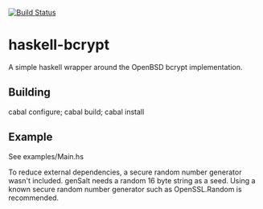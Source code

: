[![Build Status](https://travis-ci.org/zbskii/haskell-bcrypt.svg?branch=master)](https://travis-ci.org/zbskii/haskell-bcrypt)

haskell-bcrypt
==============

A simple haskell wrapper around the OpenBSD bcrypt implementation.

Building
--------

cabal configure; cabal build; cabal install

Example
-------

See examples/Main.hs


To reduce external dependencies, a secure random number generator wasn't
included.  genSalt needs a random 16 byte string as a seed.  Using a known
secure random number generator such as OpenSSL.Random is recommended.